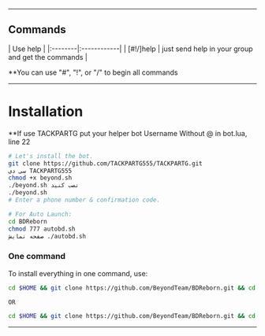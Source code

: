 
* * *

## Commands

| Use help |
|:--------|:------------|
| [#!/]help | just send help in your group and get the commands |

**You can use "#", "!", or "/" to begin all commands

* * *

# Installation

**If use TACKPARTG put your helper bot Username Without @ in bot.lua, line 22

```sh
# Let's install the bot.
git clone https://github.com/TACKPARTG555/TACKPARTG.git
سی دی TACKPARTG555
chmod +x beyond.sh
./beyond.sh نصب کنید
./beyond.sh 
# Enter a phone number & confirmation code.

# For Auto Launch:
cd BDReborn
chmod 777 autobd.sh
صفحه نمایش ./autobd.sh
```
### One command
To install everything in one command, use:
```sh
cd $HOME && git clone https://github.com/BeyondTeam/BDReborn.git && cd BDReborn && chmod +x beyond.sh && ./beyond.sh install && ./beyond.sh

OR

cd $HOME && git clone https://github.com/BeyondTeam/BDReborn.git && cd BDReborn && chmod +x beyond.sh && ./beyond.sh install && chmod 777 autobd.sh && screen ./autobd.sh
```

* * *

